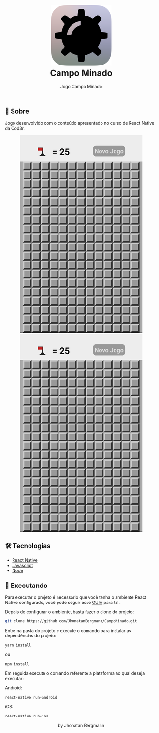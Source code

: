 <h1 align="center">
  <img src="github/icon.png" width="200" height="200" alt="icon" >
  <br>
  Campo Minado
  <br>
</h1>

<p align="center">Jogo Campo Minado</p>

<br>

## 📅 Sobre

Jogo desenvolvido com o conteúdo apresentado no curso de React Native da Cod3r.

<p align="center">
  <img src="github/gifGameOver.gif" alt="Demo" >
  <img src="github/gifLevel.gif" alt="Demo" >
</p>

## 🛠 Tecnologias
- [React Native](https://facebook.github.io/react-native/)
- [Javascript](https://devdocs.io/javascript/)
- [Node](https://nodejs.org/en/)

## 📱 Executando 

Para executar o projeto é necessário que você tenha o ambiente React Native configurado, você pode seguir esse [GUIA](https://reactnative.dev/docs/environment-setup) para tal.

Depois de configurar o ambiente, basta fazer o clone do projeto:

```sh
git clone https://github.com/JhonatanBergmann/CampoMinado.git
```

Entre na pasta do projeto e execute o comando para instalar as dependências do projeto:

```sh
yarn install
```
ou
```sh
npm install
```

Em seguida execute o comando referente a plataforma ao qual deseja executar:

Android:

```sh
react-native run-android
```

iOS:

```sh
react-native run-ios
```

<p align="center">
 by Jhonatan Bergmann
</p>
